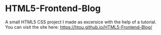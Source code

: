 # HTML5-Frontend-Blog
A small HTML5 CSS project I made as excersice with the help of a tutorial.
You can visit the site here: https://htou.github.io/HTML5-Frontend-Blog/
